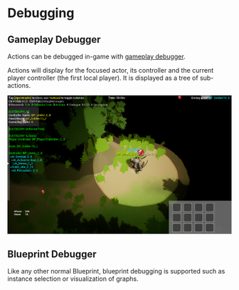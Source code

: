 # Debugging

## Gameplay Debugger

Actions can be debugged in-game with [gameplay debugger](https://docs.unrealengine.com/en-us/Gameplay/Tools/GameplayDebugger).

Actions will display for the focused actor, its controller and the current player controller (the first local player). It is displayed as a tree of sub-actions.

![Gameplay Debugger](usage/img/gameplay_debugger.png)

## Blueprint Debugger

Like any other normal Blueprint, blueprint debugging is supported such as instance selection or visualization of graphs.